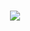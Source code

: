 <h1 align="center"> <img src = "https://github.com/BryanRibeiro/Bertoti/blob/main/Padr%C3%B5es%20de%20Projetos/Singleton/DiagramaSingleton.png" /></h1>
















